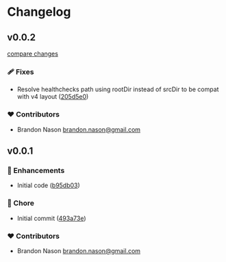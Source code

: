 # Changelog


## v0.0.2

[compare changes](https://github.com/nasontech/nuxt-healthcheck/compare/v0.0.1...v0.0.2)

### 🩹 Fixes

- Resolve healthchecks path using rootDir instead of srcDir to be compat with v4 layout ([205d5e0](https://github.com/nasontech/nuxt-healthcheck/commit/205d5e0))

### ❤️ Contributors

- Brandon Nason <brandon.nason@gmail.com>

## v0.0.1


### 🚀 Enhancements

- Initial code ([b95db03](https://github.com/nasontech/nuxt-healthcheck/commit/b95db03))

### 🏡 Chore

- Initial commit ([493a73e](https://github.com/nasontech/nuxt-healthcheck/commit/493a73e))

### ❤️ Contributors

- Brandon Nason <brandon.nason@gmail.com>

